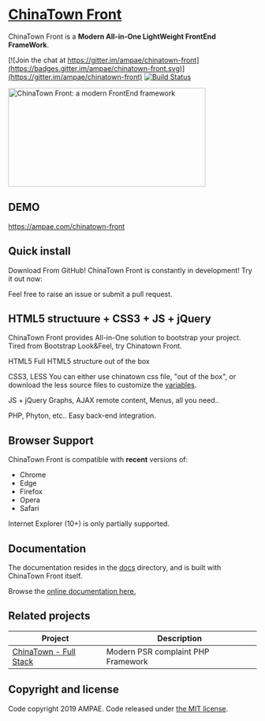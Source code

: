 # [ChinaTown Front](https://ampae.com/chinatown-front)

ChinaTown Front is a **Modern All-in-One LightWeight FrontEnd FrameWork**.

[![Join the chat at https://gitter.im/ampae/chinatown-front](https://badges.gitter.im/ampae/chinatown-front.svg)](https://gitter.im/ampae/chinatown-front)
[![Build Status](https://travis-ci.org/jgthms/bulma.svg?branch=master)](https://travis-ci.org/ampae/chinatown-front)

<a href="https://ampae.com/"><img src="https://raw.githubusercontent.com/ampae/chinatown-front/master/docs/images/chinatown-banner.png" alt="ChinaTown Front: a modern FrontEnd framework" style="max-width:100%;" width="400" height="200"></a>

## DEMO

https://ampae.com/chinatown-front

## Quick install

Download From GitHub!
ChinaTown Front is constantly in development! Try it out now:

Feel free to raise an issue or submit a pull request.

## HTML5 structuure + CSS3 + JS + jQuery

ChinaTown Front provides All-in-One solution to bootstrap your project. Tired from Bootstrap Look&Feel, try Chinatown Front.

HTML5
Full HTML5 structure out of the box

CSS3, LESS
You can either use chinatown css file, "out of the box", or download the less source files to customize the [variables](https://ampae.com/chinatown-front/documentation/variables/).

JS + jQuery
Graphs, AJAX remote content, Menus, all you need..

PHP, Phyton, etc..
Easy back-end integration.

## Browser Support

ChinaTown Front is compatible with **recent** versions of:

* Chrome
* Edge
* Firefox
* Opera
* Safari

Internet Explorer (10+) is only partially supported.

## Documentation

The documentation resides in the [docs](docs) directory, and is built with ChinaTown Front itself.

Browse the [online documentation here.](https://ampae.com/chinatown-front/documentation/quickstart/)

## Related projects

| Project                                                                              | Description                                                                            |
|--------------------------------------------------------------------------------------|----------------------------------------------------------------------------------------|
| [ChinaTown - Full Stack](https://github.com/ampae/chinatown)                         | Modern PSR complaint PHP Framework                                             |

## Copyright and license

Code copyright 2019 AMPAE. Code released under [the MIT license](https://github.com/ampae/chinatown-front/blob/master/LICENSE).
